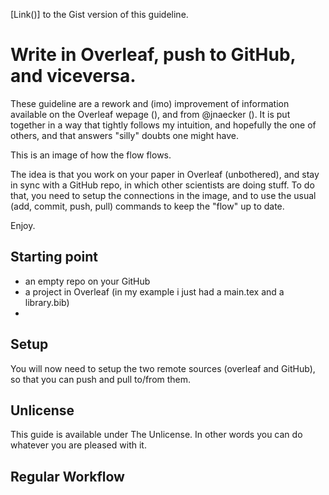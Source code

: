 [Link()] to the Gist version of this guideline.
# Write in Overleaf, push to GitHub, and viceversa.

These guideline are a rework and (imo) improvement of information available on the Overleaf wepage (), and from @jnaecker (). It is put together in a way that tightly follows my intuition, and hopefully the one of others, and that answers "silly" doubts one might have.

This is an image of how the flow flows.


The idea is that you work on your paper in Overleaf (unbothered), and stay in sync with a GitHub repo, in which other scientists are doing stuff. To do that, you need to setup the connections in the image, and to use the usual (add, commit, push, pull) commands to keep the "flow" up to date.

Enjoy.


## Starting point

- an empty repo on your GitHub
- a project in Overleaf (in my example i just had a main.tex and a library.bib)
- 


## Setup

You will now need to setup the two remote sources (overleaf and GitHub), so that you can push and pull to/from them.


## Unlicense

This guide is available under The Unlicense. In other words you can do whatever you are pleased with it.




## Regular Workflow
